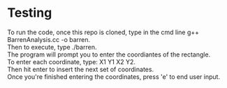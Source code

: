 # Testing

To run the code, once this repo is cloned, type in the cmd line g++ BarrenAnalysis.cc -o barren.   
Then to execute, type ./barren.   
The program will prompt you to enter the coordiantes of the rectangle.  
To enter each coordinate, type: X1 Y1 X2 Y2.  
Then hit enter to insert the next set of coordinates.  
Once you're finished entering the coordinates, press 'e' to end user input.  
